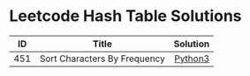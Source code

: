 # Leetcode Hash Table Solutions


| ID            | Title        | Solution  |
| ------------- |:-------------:| -----:|
| 451           |Sort Characters By Frequency      | [Python3](https://github.com/devmins-code/Leetcode_Solutions/blob/master/Hash_Table/451_Sort_Characters_By_Frequency.py)|